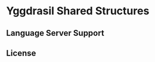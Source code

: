 Yggdrasil Shared Structures
===========================












## Language Server Support






## License